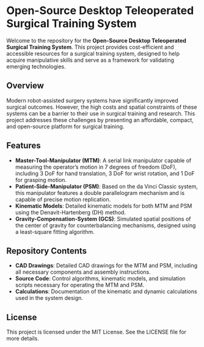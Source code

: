# Open-Source Desktop Teleoperated Surgical Training System

Welcome to the repository for the **Open-Source Desktop Teleoperated Surgical Training System**. This project provides cost-efficient and accessible resources for a surgical training system, designed to help acquire manipulative skills and serve as a framework for validating emerging technologies.

## Overview

Modern robot-assisted surgery systems have significantly improved surgical outcomes. However, the high costs and spatial constraints of these systems can be a barrier to their use in surgical training and research. This project addresses these challenges by presenting an affordable, compact, and open-source platform for surgical training.

## Features

- **Master-Tool-Manipulator (MTM)**: A serial link manipulator capable of measuring the operator’s motion in 7 degrees of freedom (DoF), including 3 DoF for hand translation, 3 DoF for wrist rotation, and 1 DoF for grasping motion.
- **Patient-Side-Manipulator (PSM)**: Based on the da Vinci Classic system, this manipulator features a double parallelogram mechanism and is capable of precise motion replication.
- **Kinematic Models**: Detailed kinematic models for both MTM and PSM using the Denavit-Hartenberg (DH) method.
- **Gravity-Compensation-System (GCS)**: Simulated spatial positions of the center of gravity for counterbalancing mechanisms, designed using a least-square fitting algorithm.

## Repository Contents

- **CAD Drawings**: Detailed CAD drawings for the MTM and PSM, including all necessary components and assembly instructions.
- **Source Code**: Control algorithms, kinematic models, and simulation scripts necessary for operating the MTM and PSM.
- **Calculations**: Documentation of the kinematic and dynamic calculations used in the system design.

## License
This project is licensed under the MIT License. See the LICENSE file for more details.
